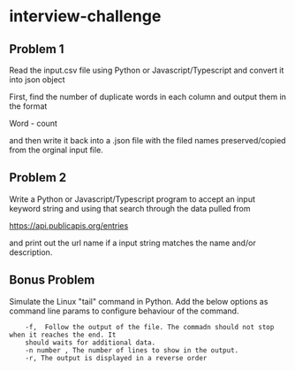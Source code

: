# interview-challenge

## Problem 1



Read the input.csv file using Python or Javascript/Typescript and convert it into json object

First, find the number of duplicate words in each column and output them in the format

Word - count

and then write it back into a .json file with the filed names preserved/copied from the orginal input file.



## Problem 2



Write a Python or Javascript/Typescript program to accept an input keyword string and using that search through the data pulled from

https://api.publicapis.org/entries

and print out the url name if a input string matches the name and/or description.


## Bonus Problem

Simulate the Linux "tail" command in Python. Add the below options as command line params to configure behaviour of the command.
```commandline
    -f,  Follow the output of the file. The commadn should not stop when it reaches the end. It 
    should waits for additional data.
    -n number , The number of lines to show in the output. 
    -r, The output is displayed in a reverse order 
```